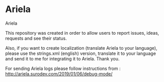 # Ariela
Ariela

This repository was created in order to allow users to report issues, ideas, requests and see their status.

Also, if you want to create localization (translate Ariela to your language), please use the strings.xml (english) version, translate it to your language and send it to me for integrating it to Ariela. Thank you.

For sending Ariela logs please follow instructions from : http://ariela.surodev.com/2019/01/06/debug-mode/
